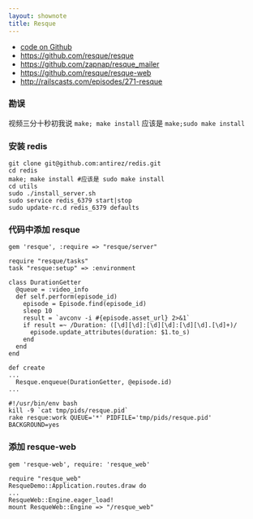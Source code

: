 ```yaml
---
layout: shownote
title: Resque
---
```

- [code on Github](https://github.com/happycasts/episode-89-demo)
- <https://github.com/resque/resque>
- <https://github.com/zapnap/resque_mailer>
- <https://github.com/resque/resque-web>
- <http://railscasts.com/episodes/271-resque>

### 勘误

视频三分十秒初我说 `make; make install` 应该是 `make;sudo make install` 

### 安装 redis

~~~
git clone git@github.com:antirez/redis.git
cd redis
make; make install #应该是 sudo make install 
cd utils
sudo ./install_server.sh
sudo service redis_6379 start|stop
sudo update-rc.d redis_6379 defaults
~~~

### 代码中添加 resque

~~~
gem 'resque', :require => "resque/server"
~~~

~~~
require "resque/tasks"
task "resque:setup" => :environment
~~~

~~~
class DurationGetter
  @queue = :video_info
  def self.perform(episode_id)
    episode = Episode.find(episode_id)
    sleep 10
    result = `avconv -i #{episode.asset_url} 2>&1`
    if result =~ /Duration: ([\d][\d]:[\d][\d]:[\d][\d].[\d]+)/
      episode.update_attributes(duration: $1.to_s)
    end
  end
end
~~~

~~~
def create
...
  Resque.enqueue(DurationGetter, @episode.id)
...
~~~

~~~
#!/usr/bin/env bash
kill -9 `cat tmp/pids/resque.pid`
rake resque:work QUEUE='*' PIDFILE='tmp/pids/resque.pid' BACKGROUND=yes
~~~


### 添加 resque-web

~~~
gem 'resque-web', require: 'resque_web'
~~~

~~~
require "resque_web"
ResqueDemo::Application.routes.draw do
...
ResqueWeb::Engine.eager_load!
mount ResqueWeb::Engine => "/resque_web"
~~~

